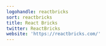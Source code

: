 ```yaml
---
logohandle: reactbricks
sort: reactbricks
title: React Bricks
twitter: ReactBricks
website: 'https://reactbricks.com/'
---
```

